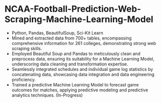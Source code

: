 # NCAA-Football-Prediction-Web-Scraping-Machine-Learning-Model
- Python, Pandas, BeautifulSoup, Sci-Kit Learn
- Mined and extracted data from 700+ tables, encompassing comprehensive information for 261 colleges, demonstrating strong web
scraping skills.
- Employed Beautiful Soup and Pandas to meticulously clean and preprocess data, ensuring its suitability for a Machine Learning
Model, underscoring data cleaning and transformation expertise.
- Seamlessly integrated schedules and individual game log statistics by concatenating data, showcasing data integration and data
engineering proficiency.
- Trained a predictive Machine Learning Model to forecast game outcomes for matches, applying predictive modeling and predictive
analytics techniques. (In-Progress)
